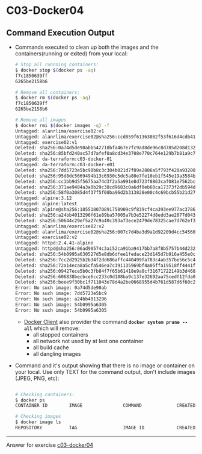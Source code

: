 # C03-Docker04


## Command Execution Output
- Commands executed to clean up both the images and the containers(running or exited) from your local:
    ```bash
    # Stop all runnning containers:
    $ docker stop $(docker ps -aq)
    f7c1850639ff
    6265be2158b6

    # Remove all containers:
    $ docker rm $(docker ps -aq)
    f7c1850639ff
    6265be2158b6

    # Remove all images
    $ docker rmi $(docker images -q) -f
    Untagged: alanrlima/exercise02:v1
    Untagged: alanrlima/exercise02@sha256:ccd859f61363082f53f616d4cdb41d25d19dd3f8d1e91d60278c82f29102f664
    Untagged: exercise02:v1
    Deleted: sha256:0a74d5de90abb542710bfa467e7fc9ad8de96c8d785d208d1327cb49e78f25ea
    Deleted: sha256:85bfd240ac57d7afef0a8cd34e3708e770c764e129b7b81a9c75cee63147de4e
    Untagged: da-terraform:c03-docker-01
    Untagged: da-terraform:c03-docker-e01
    Deleted: sha256:7dd5723e5bc90b8c3c304b021d7f89a2806a5f793f420a93200652c1f4751989
    Deleted: sha256:95d8dc5669494b13c6930c5dc5a80e7fe10eb1f545e19a3584b9a8e36e3080a5
    Deleted: sha256:cc1bb9d5f5675aa74d3f2a5a991e8d723f8863caf081e7562bccf09c5fb92e88
    Deleted: sha256:371ae9484a3a0b29c38cd9683c0a6df0eb60ca17373f2db594de1c9010f0a628
    Deleted: sha256:58f0a3085d4f37f5f08ba96d2b313828e00c4c69bcb55b21d272faedbe26443c
    Untagged: alpine:3.12
    Untagged: alpine:latest
    Untagged: alpine@sha256:185518070891758909c9f839cf4ca393ee977ac378609f700f60a771a2dfe321
    Deleted: sha256:a24bb4013296f61e89ba57005a7b3e52274d8edd3ae2077d04395f806b63d83e
    Deleted: sha256:50644c29ef5a27c9a40c393a73ece2479de78325cae7d762ef3cdc19bf42dd0a
    Untagged: alanrlima/exercise02:v2
    Untagged: alanrlima/exercise02@sha256:007c7d4ba3d9a1d92209d4cc545607c6b72f58ba2b104f1caf309428d770680a
    Untagged: exercise02:v2
    Untagged: httpd:2.4.41-alpine
    Untagged: httpd@sha256:06ad90574c3a152ca91ba9417bb7a8f8b5757b44d232be12037d877e9f8f68ed
    Deleted: sha256:54b0995a630527d5e8db6dfee1fedace23d145d7b916a455e0c8380db974d81c
    Deleted: sha256:7cc2d2925b2b34f2dd686affc440499fa783c4ab357be56c5c49344dbd40d5ce
    Deleted: sha256:72a14eca8a5cfa546ea7c391135969bf4a05ffa19518ff4441f66cadcc906fd9
    Deleted: sha256:09427ece5b0c3fb84f7f65b61418e9a0cf31671722149b3d4688d29a61f8c0e4
    Deleted: sha256:606838becbce6cc233c0d188ba9c137e32692aa75cedf12fda078512dfc8845c
    Deleted: sha256:beee9f30bc1f711043e78d4a2be0668955d4b761d587d6f60c2c8dc081efb203
    Error: No such image: 0a74d5de90ab
    Error: No such image: 7dd5723e5bc9
    Error: No such image: a24bb4013296
    Error: No such image: 54b0995a6305
    Error: No such image: 54b0995a6305
    ```

    - [Docker Client](https://docs.docker.com/engine/reference/commandline/system_prune/#usage) also provider the command **`docker system prune --all`** which will remove:
        - all stopped containers
        - all network not used by at lest one container
        - all build cache
        - all dangling images


- Command and it's output showing that there is no image or container on your local. Use only TEXT for the command output, don't include images (JPEG, PNG, etc):
    ```bash
    
    # Checking containers:
    $ docker ps
    CONTAINER ID        IMAGE               COMMAND             CREATED             STATUS              PORTS               NAMES

    # Checking images
    $ docker image ls
    REPOSITORY          TAG                 IMAGE ID            CREATED             SIZE
    ```

***
Answer for exercise [c03-docker04](https://github.com/devopsacademyau/academy/blob/af3225a3436f263164e8daebc6bbd1ef3122b900/classes/03class/exercises/c03-docker04/README.md)